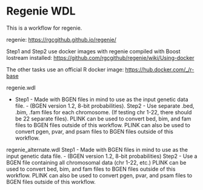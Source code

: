 # Regenie WDL

This is a workflow for regenie. 

regenie: https://rgcgithub.github.io/regenie/

Step1 and Step2 use docker images with regenie compiled with Boost Iostream installed: https://github.com/rgcgithub/regenie/wiki/Using-docker

The other tasks use an official R docker image: https://hub.docker.com/_/r-base

regenie.wdl
  - Step1 - Made with BGEN files in mind to use as the input genetic data file. - (BGEN version 1.2, 8-bit probabilities).
   Step2 - Use separate .bed, .bim, .fam files for each chromosome. (If testing chr 1-22, there should be 22 separate files).
   PLINK can be used to convert bed, bim, and fam files to BGEN files outside of this workflow.
   PLINK can also be used to convert pgen, pvar, and psam files to BGEN files outside of this workflow.
   
regenie_alternate.wdl
   Step1 - Made with BGEN files in mind to use as the input genetic data file. - (BGEN version 1.2, 8-bit probabilities)
   Step2 - Use a BGEN file containing all chromosomal data (chr 1-22, etc.)
   PLINK can be used to convert bed, bim, and fam files to BGEN files outside of this workflow.
   PLINK can also be used to convert pgen, pvar, and psam files to BGEN files outside of this workflow.
